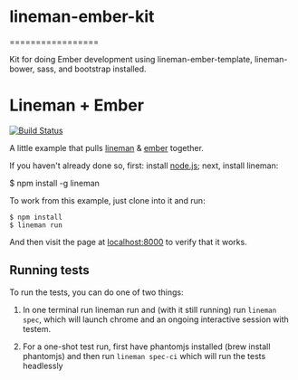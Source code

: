 # lineman-ember-kit
=================

Kit for doing Ember development using lineman-ember-template, lineman-bower, sass, and bootstrap installed.

# Lineman + Ember

[![Build Status](https://travis-ci.org/linemanjs/lineman-ember-template.png)](https://travis-ci.org/linemanjs/lineman-ember-template)

A little example that pulls [lineman](https://github.com/linemanjs/lineman) & [ember](http://emberjs.com) together.

If you haven't already done so, first: install [node.js](http://nodejs.org); next, install lineman:

$ npm install -g lineman

To work from this example, just clone into it and run:

```
$ npm install
$ lineman run
```

And then visit the page at [localhost:8000](http://localhost:8000) to verify that it works.

## Running tests

To run the tests, you can do one of two things:

1. In one terminal run lineman run and (with it still running) run `lineman spec`, which will launch chrome and an ongoing interactive session with testem.

2. For a one-shot test run, first have phantomjs installed (brew install phantomjs) and then run `lineman spec-ci` which will run the tests headlessly
